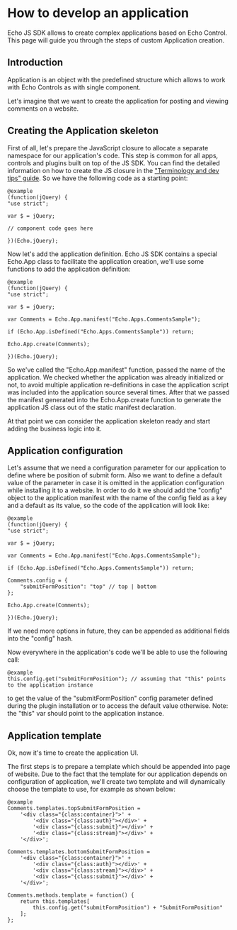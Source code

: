 # How to develop an application

Echo JS SDK allows to create complex applications based on Echo Control. This page will guide you through the steps of custom Application creation.

## Introduction

Application is an object with the predefined structure which allows to work with Echo Controls as with single component.

Let's imagine that we want to create the application for posting and viewing comments on a website.

## Creating the Application skeleton

First of all, let's prepare the JavaScript closure to allocate a separate namespace for our application's code. This step is common for all apps, controls and plugins built on top of the JS SDK. You can find the detailed information on how to create the JS closure in the ["Terminology and dev tips" guide](#!/guide/terminology-section-3). So we have the following code as a starting point:

	@example
	(function(jQuery) {
	"use strict";

	var $ = jQuery;

	// component code goes here

	})(Echo.jQuery);

Now let's add the application definition. Echo JS SDK contains a special Echo.App class to facilitate the application creation, we'll use some functions to add the application definition:

	@example
	(function(jQuery) {
	"use strict";

	var $ = jQuery;

	var Comments = Echo.App.manifest("Echo.Apps.CommentsSample");

    if (Echo.App.isDefined("Echo.Apps.CommentsSample")) return;

	Echo.App.create(Comments);

	})(Echo.jQuery);

So we've called the "Echo.App.manifest" function, passed the name of the application. We checked whether the application was already initialized or not, to avoid multiple application re-definitions in case the application script was included into the application source several times. After that we passed the manifest generated into the Echo.App.create function to generate the application JS class out of the static manifest declaration.

At that point we can consider the application skeleton ready and start adding the business logic into it.

## Application configuration

Let's assume that we need a configuration parameter for our application to define where be position of submit form. Also we want to define a default value of the parameter in case it is omitted in the application configuration while installing it to a website. In order to do it we should add the "config" object to the application manifest with the name of the config field as a key and a default as its value, so the code of the application will look like:

	@example
	(function(jQuery) {
	"use strict";

	var $ = jQuery;

	var Comments = Echo.App.manifest("Echo.Apps.CommentsSample");

    if (Echo.App.isDefined("Echo.Apps.CommentsSample")) return;

    Comments.config = {
		"submitFormPosition": "top" // top | bottom
    };

	Echo.App.create(Comments);

	})(Echo.jQuery);

If we need more options in future, they can be appended as additional fields into the "config" hash.

Now everywhere in the application's code we'll be able to use the following call:

	@example
	this.config.get("submitFormPosition"); // assuming that "this" points to the application instance

to get the value of the "submitFormPosition" config parameter defined during the plugin installation or to access the default value otherwise. Note: the "this" var should point to the application instance.

## Application template

Ok, now it's time to create the application UI.

The first steps is to prepare a template which should be appended into page of website. Due to the fact that the template for our application depends on configuration of application, we'll create two template and will dynamically choose the template to use, for example as shown below:

	@example
	Comments.templates.topSubmitFormPosition =
		'<div class="{class:container}">' +
			'<div class="{class:auth}"></div>' +
			'<div class="{class:submit}"></div>' +
			'<div class="{class:stream}"></div>' +
		'</div>';

	Comments.templates.bottomSubmitFormPosition =
		'<div class="{class:container}">' +
			'<div class="{class:auth}"></div>' +
			'<div class="{class:stream}"></div>' +
			'<div class="{class:submit}"></div>' +
		'</div>';

	Comments.methods.template = function() {
		return this.templates[
			this.config.get("submitFormPosition") + "SubmitFormPosition"
		];
	};
